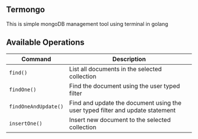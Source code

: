 ## Termongo

This is simple mongoDB management tool using terminal in golang

## Available Operations

| Command | Description
| ---       | --- |
| `find()` | List all documents in the selected collection|
| `findOne()` | Find the document using the user typed filter |
| `findOneAndUpdate()` | Find and update the document using the user typed filter and update statement|
| `insertOne()` | Insert new document to the selected collection|



